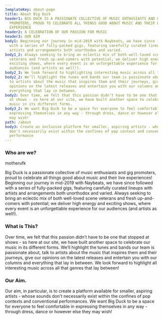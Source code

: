 ```yaml
---
templateKey: about-page
title: About Big Duck
header1: BIG DUCK IS A PASSIONATE COLLECTIVE OF MUSIC ENTHUSIASTS AND GIG
  PROMOTERS, PROUD TO CELEBRATE ALL THINGS GOOD ABOUT MUSIC AND THEIR LIVE
  EXPERIENCE
header2: A CELEBRATION OF OUR PASSION FOR MUSIC
header3: OUR AIM
body1: Beginning our journey in mid-2019 with Naybeats, we have since followed
  with a series of fully-packed gigs, featuring carefully curated lineups with
  artists and arrangements both unorthodox and varied.
body1_2: Always seeking to bring an eclectic mix of both well-loved scene
  veterans and fresh up-and-comers with potential; we deliver high energy and
  exciting shows, where every event is an unforgettable experience for our
  audiences (and artists as well!).
body2_3: We look forward to highlighting interesting music across all the genres!
body2_2: We’ll highlight the tunes and bands our team is passionate about, talk
  to artists about the music that inspires them and their journeys, give our
  opinions on the latest releases and entertain you with our columns and
  everything that lay in between.
body2: Over time, we felt that this passion didn’t have to be one that stopped
  at shows - so here at our site, we have built another space to celebrate our
  music in its different forms.
body3_2: We want Big Duck to be a space for everyone to feel comfortable in
  expressing themselves in any way - through dress, dance or however else they
  may wish!
path: /about
body3: Create an inclusive platform for smaller, aspiring artists - whose sounds
  don't necessarily exist within the confines of pop context and conventional
  performance
---
```


### Who are we?

motherufk

Big Duck is a passionate collective of music enthusiasts and gig promoters, proud to celebrate all things good about music and their live experiences! Beginning our journey in mid-2019 with Naybeats, we have since followed with a series of fully-packed gigs, featuring carefully curated lineups with artists and arrangements both unorthodox and varied. Always seeking to bring an eclectic mix of both well-loved scene veterans and fresh up-and-comers with potential; we deliver high energy and exciting shows, where every event is an unforgettable experience for our audiences (and artists as well!).

### What is This?

Over time, we felt that this passion didn’t have to be one that stopped at shows - so here at our site, we have built another space to celebrate our music in its different forms. We’ll highlight the tunes and bands our team is passionate about, talk to artists about the music that inspires them and their journeys, give our opinions on the latest releases and entertain you with our columns and everything that lay in between. We look forward to highlight all interesting music across all that genres that lay between!

### Our Aim.

Our aim, in particular, is to create a platform available for smaller, aspiring artists - whose sounds don't necessarily exist within the confines of pop contexts and conventional performances. We want Big Duck to be a space for everyone to feel comfortable in expressing themselves in any way - through dress, dance or however else they may wish!
